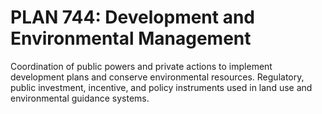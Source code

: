 # PLAN 744: Development and Environmental Management

Coordination of public powers and private actions to implement development plans and conserve environmental resources. Regulatory, public investment, incentive, and policy instruments used in land use and environmental guidance systems.
